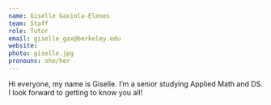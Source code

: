 ```yaml
---
name: Giselle Gaxiola-Elenes
team: Staff
role: Tutor
email: giselle_gax@berkeley.edu
website:
photo: giselle.jpg
pronouns: she/her
---
```


Hi everyone, my name is Giselle. I’m a senior studying Applied Math and DS. I look forward to getting to know you all!